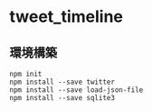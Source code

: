 # tweet_timeline

## 環境構築

``` shell
npm init 
npm install --save twitter
npm install --save load-json-file
npm install --save sqlite3
```

